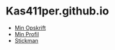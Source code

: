 # Kas411per.github.io

- [Min Opskrift](Opskrifter.html)
- [Min Profil](Profil.html)
- [Stickman](Stickman/index.html)

